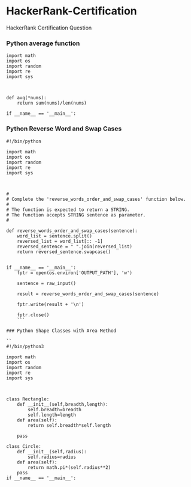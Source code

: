 # HackerRank-Certification
HackerRank Certification Question

### Python average function

```
import math
import os
import random
import re
import sys



def avg(*nums):
    return sum(nums)/len(nums)

if __name__ == '__main__':
```

### Python Reverse Word and Swap Cases

```
#!/bin/python

import math
import os
import random
import re
import sys



#
# Complete the 'reverse_words_order_and_swap_cases' function below.
#
# The function is expected to return a STRING.
# The function accepts STRING sentence as parameter.
#

def reverse_words_order_and_swap_cases(sentence):
    word_list = sentence.split()
    reversed_list = word_list[:: -1]
    reversed_sentence = " ".join(reversed_list)
    return reversed_sentence.swapcase()


if __name__ == '__main__':
    fptr = open(os.environ['OUTPUT_PATH'], 'w')

    sentence = raw_input()

    result = reverse_words_order_and_swap_cases(sentence)

    fptr.write(result + '\n')

    fptr.close()
    ```
   
### Python Shape Classes with Area Method 
   
``
#!/bin/python3

import math
import os
import random
import re
import sys



class Rectangle:
    def __init__(self,breadth,length):
        self.breadth=breadth
        self.length=length
    def area(self):
        return self.breadth*self.length

    pass

class Circle:
    def __init__(self,radius):
        self.radius=radius
    def area(self):
        return math.pi*(self.radius**2)
    pass
if __name__ == '__main__':  
```
